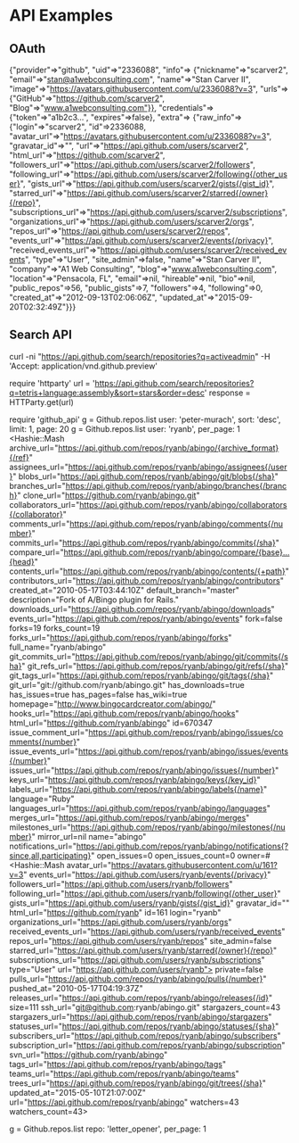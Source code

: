 # API Examples

## OAuth


{"provider"=>"github",
 "uid"=>"2336088",
 "info"=>
  {"nickname"=>"scarver2",
   "email"=>"stan@a1webconsulting.com",
   "name"=>"Stan Carver II",
   "image"=>"https://avatars.githubusercontent.com/u/2336088?v=3",
   "urls"=>
    {"GitHub"=>"https://github.com/scarver2", "Blog"=>"www.a1webconsulting.com"}},
 "credentials"=>
  {"token"=>"a1b2c3...", "expires"=>false},
 "extra"=>
  {"raw_info"=>
    {"login"=>"scarver2",
     "id"=>2336088,
     "avatar_url"=>"https://avatars.githubusercontent.com/u/2336088?v=3",
     "gravatar_id"=>"",
     "url"=>"https://api.github.com/users/scarver2",
     "html_url"=>"https://github.com/scarver2",
     "followers_url"=>"https://api.github.com/users/scarver2/followers",
     "following_url"=>"https://api.github.com/users/scarver2/following{/other_user}",
     "gists_url"=>"https://api.github.com/users/scarver2/gists{/gist_id}",
     "starred_url"=>"https://api.github.com/users/scarver2/starred{/owner}{/repo}",
     "subscriptions_url"=>"https://api.github.com/users/scarver2/subscriptions",
     "organizations_url"=>"https://api.github.com/users/scarver2/orgs",
     "repos_url"=>"https://api.github.com/users/scarver2/repos",
     "events_url"=>"https://api.github.com/users/scarver2/events{/privacy}",
     "received_events_url"=>"https://api.github.com/users/scarver2/received_events",
     "type"=>"User",
     "site_admin"=>false,
     "name"=>"Stan Carver II",
     "company"=>"A1 Web Consulting",
     "blog"=>"www.a1webconsulting.com",
     "location"=>"Pensacola, FL",
     "email"=>nil,
     "hireable"=>nil,
     "bio"=>nil,
     "public_repos"=>56,
     "public_gists"=>7,
     "followers"=>4,
     "following"=>0,
     "created_at"=>"2012-09-13T02:06:06Z",
     "updated_at"=>"2015-09-20T02:32:49Z"}}}


## Search API


curl -ni "https://api.github.com/search/repositories?q=activeadmin" -H 'Accept: application/vnd.github.preview'

require 'httparty'
url = 'https://api.github.com/search/repositories?q=tetris+language:assembly&sort=stars&order=desc'
response = HTTParty.get(url)

require 'github_api'
g = Github.repos.list user: 'peter-murach', sort: 'desc', limit: 1, page: 20
g = Github.repos.list user: 'ryanb', per_page: 1
<Hashie::Mash
archive_url="https://api.github.com/repos/ryanb/abingo/{archive_format}{/ref}"
assignees_url="https://api.github.com/repos/ryanb/abingo/assignees{/user}"
blobs_url="https://api.github.com/repos/ryanb/abingo/git/blobs{/sha}"
branches_url="https://api.github.com/repos/ryanb/abingo/branches{/branch}"
clone_url="https://github.com/ryanb/abingo.git"
collaborators_url="https://api.github.com/repos/ryanb/abingo/collaborators{/collaborator}"
comments_url="https://api.github.com/repos/ryanb/abingo/comments{/number}"
commits_url="https://api.github.com/repos/ryanb/abingo/commits{/sha}"
compare_url="https://api.github.com/repos/ryanb/abingo/compare/{base}...{head}"
contents_url="https://api.github.com/repos/ryanb/abingo/contents/{+path}"
contributors_url="https://api.github.com/repos/ryanb/abingo/contributors"
created_at="2010-05-17T03:44:10Z"
default_branch="master"
description="Fork of A/Bingo plugin for Rails."
downloads_url="https://api.github.com/repos/ryanb/abingo/downloads"
events_url="https://api.github.com/repos/ryanb/abingo/events"
fork=false
forks=19
forks_count=19
forks_url="https://api.github.com/repos/ryanb/abingo/forks"
full_name="ryanb/abingo"
git_commits_url="https://api.github.com/repos/ryanb/abingo/git/commits{/sha}"
git_refs_url="https://api.github.com/repos/ryanb/abingo/git/refs{/sha}"
git_tags_url="https://api.github.com/repos/ryanb/abingo/git/tags{/sha}"
git_url="git://github.com/ryanb/abingo.git"
has_downloads=true
has_issues=true
has_pages=false
has_wiki=true
homepage="http://www.bingocardcreator.com/abingo/"
hooks_url="https://api.github.com/repos/ryanb/abingo/hooks"
html_url="https://github.com/ryanb/abingo"
id=670347
issue_comment_url="https://api.github.com/repos/ryanb/abingo/issues/comments{/number}"
issue_events_url="https://api.github.com/repos/ryanb/abingo/issues/events{/number}"
issues_url="https://api.github.com/repos/ryanb/abingo/issues{/number}"
keys_url="https://api.github.com/repos/ryanb/abingo/keys{/key_id}"
labels_url="https://api.github.com/repos/ryanb/abingo/labels{/name}"
language="Ruby"
languages_url="https://api.github.com/repos/ryanb/abingo/languages"
merges_url="https://api.github.com/repos/ryanb/abingo/merges"
milestones_url="https://api.github.com/repos/ryanb/abingo/milestones{/number}"
mirror_url=nil
name="abingo"
notifications_url="https://api.github.com/repos/ryanb/abingo/notifications{?since,all,participating}"
open_issues=0
open_issues_count=0
owner=#<Hashie::Mash
avatar_url="https://avatars.githubusercontent.com/u/161?v=3"
events_url="https://api.github.com/users/ryanb/events{/privacy}"
followers_url="https://api.github.com/users/ryanb/followers"
following_url="https://api.github.com/users/ryanb/following{/other_user}"
gists_url="https://api.github.com/users/ryanb/gists{/gist_id}"
gravatar_id=""
html_url="https://github.com/ryanb"
id=161
login="ryanb"
organizations_url="https://api.github.com/users/ryanb/orgs"
received_events_url="https://api.github.com/users/ryanb/received_events"
repos_url="https://api.github.com/users/ryanb/repos"
site_admin=false
starred_url="https://api.github.com/users/ryanb/starred{/owner}{/repo}"
subscriptions_url="https://api.github.com/users/ryanb/subscriptions"
type="User"
url="https://api.github.com/users/ryanb">
private=false
pulls_url="https://api.github.com/repos/ryanb/abingo/pulls{/number}"
pushed_at="2010-05-17T04:19:37Z"
releases_url="https://api.github.com/repos/ryanb/abingo/releases{/id}"
size=111
ssh_url="git@github.com:ryanb/abingo.git"
stargazers_count=43
stargazers_url="https://api.github.com/repos/ryanb/abingo/stargazers"
statuses_url="https://api.github.com/repos/ryanb/abingo/statuses/{sha}"
subscribers_url="https://api.github.com/repos/ryanb/abingo/subscribers"
subscription_url="https://api.github.com/repos/ryanb/abingo/subscription"
svn_url="https://github.com/ryanb/abingo"
tags_url="https://api.github.com/repos/ryanb/abingo/tags"
teams_url="https://api.github.com/repos/ryanb/abingo/teams"
trees_url="https://api.github.com/repos/ryanb/abingo/git/trees{/sha}"
updated_at="2015-05-10T21:07:00Z"
url="https://api.github.com/repos/ryanb/abingo"
watchers=43
watchers_count=43>

g = Github.repos.list repo: 'letter_opener', per_page: 1
